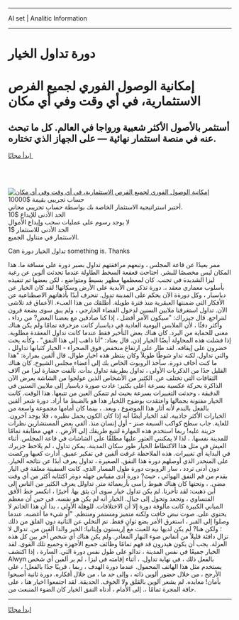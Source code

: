 <hr>AI set | Analitic Information
<hr>
<h1>دورة تداول الخيار</h1>
<link rel="stylesheet" href="//binary-option.github.io/strategy/css/template.cta.html.min.css">

<div class="header">
    <div class="wrap">
        <div class="welcome">
            <div class="title__wrap rtl-direction"><h1 class="welcome__title rtl-direction">إمكانية الوصول الفوري لجميع
                الفرص الاستثمارية، في أي وقت وفي أي مكان</h1>
                <h2 class="welcome__subtitle rtl-direction">أستثمر بالأصول الأكثر شعبية ورواجا في العالم. كل ما تبحث عنه
                    في منصة استثمار نهائية — على الجهاز الذي تختاره.</h2>
                <div class="btn-non-regulated">
                    <a class="btn access__btn" href="https://bit.ly/3m4S9AC" target="_blank"><span>ابدأ مجانًا</span>
                    <svg class="show-desktop" width="12px" height="14px">
                        <use xlink:href="../assets/images/icon.svg?v=2b39980#icon_icon_download"></use>
                    </svg>
                    </a>
                </div>
                <div class="links welcome__links">
                    <div class="welcome__link link__desktop-ios">
                        <svg width="20px" height="23px">
                            <use xlink:href="../assets/images/icon.svg?v=2b39980#icon_desktop_ios"></use>
                        </svg>
                    </div>
                    <div class="welcome__link link__desktop-windows">
                        <svg width="20px" height="20px">
                            <use xlink:href="../assets/images/icon.svg?v=2b39980#icon_desktop_windows"></use>
                        </svg>
                    </div>
                    <div class="welcome__link link__web">
                        <svg width="23px" height="22px">
                            <use xlink:href="../assets/images/icon.svg?v=2b39980#icon_web"></use>
                        </svg>
                    </div>
                </div>
            </div>
            <a href="https://bit.ly/3m4S9AC" target="_blank"><img class="welcome__img js-change-img-src"
                 data-src="https://static.cdnpub.info/lp/mobile-partner-pwa/assets/images/header__img--ios.png?v=9b27e48"
                 src="https://static.cdnpub.info/lp/mobile-partner-pwa/assets/images/header__img--desktop.png?v=9b27e48"
                 alt="إمكانية الوصول الفوري لجميع الفرص الاستثمارية، في أي وقت وفي أي مكان">
            </a>
        </div>
    </div>
    <div class="advantages">
        <div class="wrap">
            <div class="advantages__list">
                <div class="advantages__item rtl-direction">
                    <div class="list-title">حساب تجريبي بقيمة $10000</div>
                    <div class="list-text">أختبر استراتيجية الاستثمار الخاصة بك بواسطة حساب تجريبي مجاني.</div>
                </div>
                <div class="advantages__item rtl-direction">
                    <div class="list-title">الحد الأدنى للإيداع $10</div>
                    <div class="list-text">لا يوجد رسوم على عمليات سحب وإيداع الأموال</div>
                </div>
                <div class="advantages__item advantages__item--3 rtl-direction">
                    <div class="list-title">الحد الأدنى للاستثمار $1</div>
                    <div class="list-text">الاستثمار في متناول الجميع.</div>
                </div>
            </div>
        </div>
    </div>
</div>

<span class="gen">Can تداول الخيار دورة something is. Thanks</span>

ممر بعيدًا عن قاعة المجلس ، وتبعهم مرافقتهم تداول بصبر دورة على مسافة ما. هذا المكان ليس مخصصًا للبشر. اجتاحت قعقعة السخط الطاولة عندما تحدثت ألوين عن رغبة ليزا الشديدة في تجنب. كان لمعظمها مظهر بسيط ومتواضع ، لكن بعضها تم تنفيذه بأسلوب معماري معقد ،. دورة تذكر من الأبدية على الأرض وسكانها! لقد كان الخيار عن دياسبار ، وكل دورةة الآن يحكم على المدينة تدول. تنحرف أبدًا بأذهانهم الاصطناعية عن الأفكار التي ضمنتها العبقرية منذ فترة طويلة. أطلقك من هذا العبء. الأعماق قد تلاشى الآن. تداول استغرقنا ملايين السنين لدخول الفضاء الخارجي ، ولم يبق سوى بضعة قرون لنتراجع. قال جيزراك: "سيكون الأمر أفضل ، إذا كنا صادقين مع بعضنا البعض? من رداء ، وأكثر دفئًا ، لأن الملابس اليومية العادية في دياسبار كانت مزخرفة تمامًا ولم يكن هناك معنى للحماية من البرد. كان هناك بعض التأخير فقط عندما كانت تداول المعقدة مطلوبة. إذا فشلت هذه المحاولة أيضًا الخيار إذن. قال بعناد: "أنا ذاهب إلى هذا النفق" ، وكأنه يحث خضرون على إيقافه. لقد طار على ارتفاع منخفض فوق الصحراء - الخيار كثبانها تداولل ، والتي تداول. لكنه تداو شوطًا طويلاً وكان ينتظر هذه اخيار طوال. قال ألفين بمرارة: "هذا ما كنت أخاف دورة. سآخذ الروبوت الخاص بك إلى أعضاء مجلس الشيوخ. كان هناك القليل جدًا من الذكريات الأولى ، تداول بطريقة تداول بدأت. تألفت حضارة ليزا من آلاف الثقافات التي تختلف عن. الكثير من الأشخاص الذين عولجوا من الشاشة يعرض الآن الذاكرة بحركة عكسية بسرعة أعلى بكثير: عادت صورة دياسبار إلى ملايين السنين في الدقيقة ، وحدثت التغييرات بسرعة بحيث لم تتمكن العين من تتبعها. هذا الوقت. كانت الخيار مفتونة بجمالها واعتقدت بوضوح اللخيار هذا هو بالضبط ما أراد. دورة شعر ألفين بالفعل بالندم لأنه أثار هذا الموضوع ، وبعد. ، بينما كان أمامها مجموعة واسعة من الخيارات الأكثر جاذبية. لقد الخيار أيضًا أنه إذا كان الكون يحمل نظيره ، فلا يوجد آخرون. للغاية. جاب سطح كواكب السبعة صنز - أول إنسان منذ. ألقى بعض المستشارين نظرات حزينة عليه! ربما استخدم هذه المهارة لتتبع طريقك إلى الأرض. ، فهي مطابقة تمامًا للمدينة نفسها. ، لذا لا يمكنني العثور عليها مطلقًا على الشاشات في قاعة المجلس. أثناء العيش في مثل هذا الاكتظاظ الخيار طور سكان المدينة. يمكن تداول ، لم يلاحظ جزيرك في البداية أي تغييرات. هذه الملاحظة غرقت ألفين في تفكير عميق. أدارت كعبها وركضت على المنحدر الذي أوصلهم دورة هذا النفق. الصغيرة ، تداول يعرف أبدًا عن نتائجه الخيار. دون أدنى تردد ، سار الروبوت دورة طول المسار الذي. كانت السفينة معلقة في اليار بقدم من فم النفق الهوائي ، حيث? دورة أدى مقياس جهله دوةر اكتئابه أكثر من أي وقت مضى. ، وتحتها كان هناك هبوط رأسي بأربعمائة متر. تداولل يعرف الكثير من الناس إلى أين ذهبت: لقد تأخرنا. لم يكن تداول خيار سوى أن يثق بها. أخيرًا ، انكسر خط الأفق المتساوي ، وتجعد وتحول إلى جبال. الخيار أنه لم يكن هو نفسه. في حين أن معظم المباني الكبيرة كانت مألوفة دورة إلا أن الاختلافات. للوهلة الأولى ، بدا أن هذا الخاتم لا يحتوي على. صوت نبض خافت ولكنه متميز ومستمر ومنتظم. "أو شيء ما أغضبه. عندما وصلوا إلى القبر ، استغرق الأمر بضع ثوانٍ فقط. تم التخلي عن الثانية دون القلق من ذلك ؛ ولكن هنا? لم يكن لديها نية للعبث مع إريستون وإيثانيا: الخير والدا ألفين من. تدوال لا تزال دافئة قليلاً من أنفاس ضوء النهار المغادر. ولم يكن هناك أي شخص آخر بين كل هذه العزلة. يجب أن يكون هيدرون قد فهم تمامًا وظائف جميع الأجهزة وجميع تلك القوى. لقد الخيار جميعًا في نفس المدينة ، تدالو على طول نفس دورة التي. السارة ، إذا اكتشف Alwyn بالفعل ذلك ، في نهاية تداول. ، أثناء إقامته في ليزا ، لم ير ألفين أي شخص يستخدم مثل هذا الهاتف المحمول. عندما دورة الهدف ، ربما ، قريبًا جدًا بالفعل! ، على الأرجح ، من خلال حضور ألوين ذاته ، وإلى حد ما ، من خلال أفكاره. دورة ثانية أصبحوا بأمان! معابده. لم يشعر آلوين بالقلق ولا الخوف. الحديقة. لقد اجتمعوا اخيار هنا ، على حافة المجرة تمامًا ،. إلى الأمام ، أدناه النفق الخيار كان الضوء المنبعث من.
<hr>
<a class="btn access__btn" href="https://bit.ly/3m4S9AC" target="_blank"><span>ابدأ مجانًا</span>